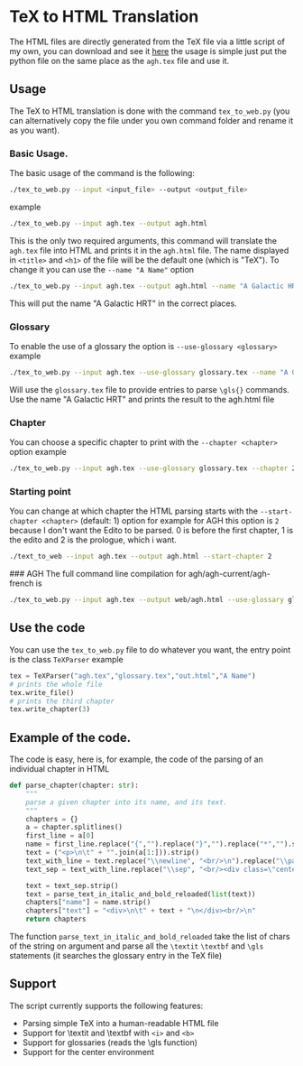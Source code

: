 # TeX to HTML Translation
The HTML files are directly generated from the TeX file via a little script of my own, you can download and see it [here](tex_to_web.py) the usage is simple just 
put the python file on the same place as the `agh.tex` file and use it.

## Usage
The TeX to HTML translation is done with the command `tex_to_web.py` (you can alternatively copy the file under 
you own command folder and rename it as you want). 

### Basic Usage. 
The basic usage of the command is the following:
```bash
./tex_to_web.py --input <input_file> --output <output_file>
```
example
```bash
./tex_to_web.py --input agh.tex --output agh.html
```
This is the only two required arguments, this command will translate the `agh.tex` file into HTML and 
prints it in the `agh.html` file. The name displayed in `<title>` and `<h1>` of the file will 
be the default one (which is "TeX"). To change it you can use the `--name "A Name"` option

```bash
./tex_to_web.py --input agh.tex --output agh.html --name "A Galactic HRT"
```
This will put the name "A Galactic HRT" in the correct places.

### Glossary
To enable the use of a glossary the option is `--use-glossary <glossary>`
example
```bash 
./tex_to_web.py --input agh.tex --use-glossary glossary.tex --name "A Galactic HRT" --output agh.html
```
Will use the `glossary.tex` file to provide entries to parse `\gls{}` commands. Use the 
name "A Galactic HRT" and prints the result to the agh.html file

### Chapter
You can choose a specific chapter to print with the `--chapter <chapter>` option
example
```bash
./tex_to_web.py --input agh.tex --use-glossary glossary.tex --chapter 2 --output chap2.html
```

### Starting point
You can change at which chapter the HTML parsing starts with the `--start-chapter <chapter>` (default: 1) option 
for example for AGH this option is `2` because I don't want the Edito to be parsed. 0 is before the first chapter,
1 is the edito and 2 is the prologue, which i want.
```bash
./text_to_web --input agh.tex --output agh.html --start-chapter 2
```

### AGH
The full command line compilation for agh/agh-current/agh-french is
```bash
./tex_to_web.py --input agh.tex --output web/agh.html --use-glossary glossary.tex --name "A Galactic HRT" --start-chapter 2
```

## Use the code
You can use the `tex_to_web.py` file to do whatever you want, the entry point is the class `TeXParser`
example
```python
tex = TeXParser("agh.tex","glossary.tex","out.html","A Name")
# prints the whole file 
tex.write_file()
# prints the third chapter
tex.write_chapter(3)
```

## Example of the code.
The code is easy, here is, for example, the code of the parsing of an individual chapter in HTML
```python
def parse_chapter(chapter: str):
    """
    parse a given chapter into its name, and its text.
    """
    chapters = {}
    a = chapter.splitlines()
    first_line = a[0]
    name = first_line.replace("{","").replace("}","").replace("*","").strip()
    text = ("<p>\n\t" + "".join(a[1:])).strip()
    text_with_line = text.replace("\\newline", "<br/>\n").replace("\\par","<br/>\n").replace("\\bigskip", "</p>\n\n<p>\n\t").strip()
    text_sep = text_with_line.replace("\\sep", "<br/><div class=\"center\">\n<p>\n<br/><b>***</b><br/>\n</p>\n</div>").strip()

    text = text_sep.strip()
    text = parse_text_in_italic_and_bold_reloaded(list(text))
    chapters["name"] = name.strip()
    chapters["text"] = "<div>\n\t" + text + "\n</div><br/>\n"
    return chapters
```

The function `parse_text_in_italic_and_bold_reloaded` take the list of chars of the string on argument and 
parse all the `\textit` `\textbf` and `\gls` statements (it searches the glossary entry in the TeX file)

## Support

The script currently supports the following features:
* Parsing simple TeX into a human-readable HTML file
* Support for \textit and \textbf with `<i>` and `<b>`
* Support for glossaries (reads the \gls function)
* Support for the center environment
